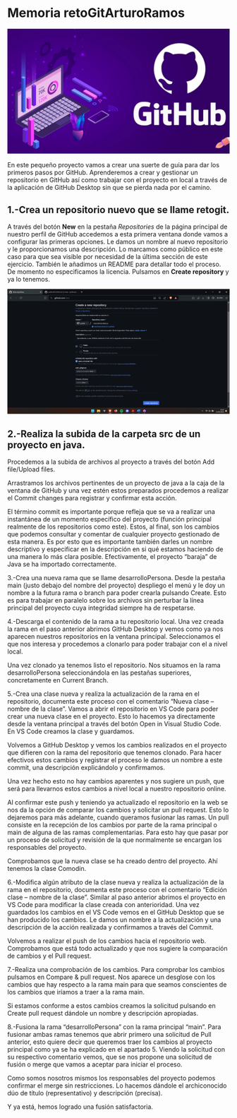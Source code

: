 # Memoria retoGitArturoRamos
![portadaGit](img/portadaGit.png)

En este pequeño proyecto vamos a crear una suerte de guía para dar los primeros pasos por GitHub. Aprenderemos a crear y gestionar un repositorio en GitHub así como trabajar con el proyecto en local a través de la aplicación de GitHub Desktop sin que se pierda nada por el camino.

## 1.-Crea un repositorio nuevo que se llame retogit.

A través del botón **New** en la pestaña *Repositories* de la página principal de nuestro perfil de GitHub accedemos a esta primera ventana donde vamos a configurar las primeras opciones. 
Le damos un nombre al nuevo repositorio y le proporcionamos una descripción. Lo marcamos como público en este caso para que sea visible por necesidad de la última sección de este ejercicio. También le añadimos un README para detallar todo el proceso. De momento no especificamos la licencia. Pulsamos en **Create repository** y ya lo tenemos.

![fig001](img/fig001.png)

 
## 2.-Realiza la subida de la carpeta src de un proyecto en java.

Procedemos a la subida de archivos al proyecto a través del botón Add file/Upload files.
 
Arrastramos los archivos pertinentes de un proyecto de java a la caja de la ventana de GitHub y una vez estén estos preparados procedemos a realizar el Commit changes para registrar y confirmar esta acción.
 
El término commit es importante porque refleja que se va a realizar una instantánea de un momento específico del proyecto (función principal realmente de los repositorios como este). Estos, al final, son los cambios que podemos consultar y comentar de cualquier proyecto gestionado de esta manera. Es por esto que es importante también darles un nombre descriptivo y especificar en la descripción en si qué estamos haciendo de una manera lo más clara posible.
Efectivamente, el proyecto “baraja” de Java se ha importado correctamente.
 

3.-Crea una nueva rama que se llame desarrolloPersona.
Desde la pestaña main (justo debajo del nombre del proyecto) despliego el menú y le doy un nombre a la futura rama o branch para poder crearla pulsando Create. Esto es para trabajar en paralelo sobre los archivos sin perturbar la línea principal del proyecto cuya integridad siempre ha de respetarse.
 

4.-Descarga el contenido de la rama a tu repositorio local.
Una vez creada la rama en el paso anterior abrimos GitHub Desktop y vemos como ya nos aparecen nuestros repositorios en la ventana principal. Seleccionamos el que nos interesa y procedemos a clonarlo para poder trabajar con el a nivel local.
 
 
Una vez clonado ya tenemos listo el repositorio. Nos situamos en la rama desarrolloPersona seleccionándola en las pestañas superiores, concretamente en Current Branch.
 

5.-Crea una clase nueva y realiza la actualización de la rama en el repositorio, documenta este proceso con el comentario “Nueva clase – nombre de la clase”.
Vamos a abrir el repositorio en VS Code para poder crear una nueva clase en el proyecto. Esto lo hacemos ya directamente desde la ventana principal a través del botón Open in Visual Studio Code. 
En VS Code creamos la clase y guardamos.
 
Volvemos a GitHub Desktop y vemos los cambios realizados en el proyecto que difieren con la rama del repositorio que tenemos clonado. Para hacer efectivos estos cambios y registrar el proceso le damos un nombre a este commit, una descripción explicándolo y confirmamos.
 
Una vez hecho esto no hay cambios aparentes y nos sugiere un push, que será para llevarnos estos cambios a nivel local a nuestro repositorio online. 
 
Al confirmar este push y teniendo ya actualizado el repositorio en la web se nos da la opción de comparar los cambios y solicitar un pull request. Esto lo dejaremos para más adelante, cuando queramos fusionar las ramas. Un pull consiste en la recepción de los cambios por parte de la rama principal o main de alguna de las ramas complementarias. Para esto hay que pasar por un proceso de solicitud y revisión de la que normalmente se encargan los responsables del proyecto.
 
Comprobamos que la nueva clase se ha creado dentro del proyecto. Ahí tenemos la clase Comodin.
 

6.-Modifica algún atributo de la clase nueva y realiza la actualización de la rama en el repositorio, documenta este proceso con el comentario “Edición clase – nombre de la clase”.
Similar al paso anterior abrimos el proyecto en VS Code para modificar la clase creada con anterioridad. Una vez guardados los cambios en el VS Code vemos en el GitHub Desktop que se han producido los cambios. Le damos un nombre a la actualización y una descripción de la acción realizada y confirmamos a través del Commit.
 
Volvemos a realizar el push de los cambios hacia el repositorio web. Comprobamos que está todo actualizado y que nos sugiere la comparación de cambios y el Pull request.
 
 

7.-Realiza una comprobación de los cambios.
Para comprobar los cambios pulsamos en Compare & pull request. Nos aparece un desglose con los cambios que hay respecto a la rama main para que seamos conscientes de los cambios que iríamos a traer a la rama main.
 
Si estamos conforme a estos cambios creamos la solicitud pulsando en Create pull request dándole un nombre y descripción apropiadas.
 

8.-Fusiona la rama “desarrolloPersona” con la rama principal “main”.
Para fusionar ambas ramas tenemos que abrir primero una solicitud de Pull anterior, esto quiere decir que queremos traer los cambios al proyecto principal como ya se ha explicado en el apartado 5.
Viendo la solicitud con su respectivo comentario vemos, que se nos propone una solicitud de fusión o merge que vamos a aceptar para iniciar el proceso.
 
Como somos nosotros mismos los responsables del proyecto podemos confirmar el merge sin restricciones. Lo hacemos dándole el archiconocido dúo de título (representativo) y descripción (precisa). 
 
Y ya está, hemos logrado una fusión satisfactoria.
